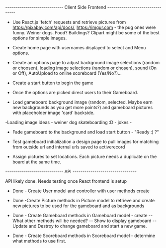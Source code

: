 ----------------------------- Client Side Frontend --------------------------------

- Use React.js 'fetch' requests and retrieve pictures from https://pixabay.com/api/docs/, https://imgur.com -  the pug ones were funny. Weiner dogs.  Food? Buildings? Clipart might be some of the best options for simple images.

- Create home page with usernames displayed to select and Menu options.

- Create an options page to adjust background image selections (random or choosen), loading image selections (random or chosen), sound (On or Off), AutoUpload to online scoreboard (Yes/No?)...

- Create a start button to begin the game

- Once the options are picked direct users to their Gameboard.

- Load gameboard background image (random, selected.  Maybe earn new backgrounds as you get more points?) and gameboard             pictures with placeholder image 'card' backside.

-Loading image ideas - weiner dog skateboarding :D - jokes - 

- Fade gameboard to the background and load start button - "Ready :) ?"

- Test gameboard initialization a design page to pull images for matching from outside url and internal urls saved to           activerecord

- Assign pictures to set locations.  Each picture needs a duplicate on the board at the same time.


----------------------------- API --------------------------------

API likely done.  Needs testing once React frontend  is setup

- Done - Create User model and controller with user methods create

- Done -Create Picture methods in Picture model to retrieve and create new pictures to be used for the gameboard and as backgrounds

- Done - Create Gameboard methods in Gameboard model - create --  What other methods will be needed? -- Show to display gameboard -- Update and Destroy to change gameboard and start a new game.

- Done - Create Scoreboard methods in Scoreboard model - determine  what methods to use first.


